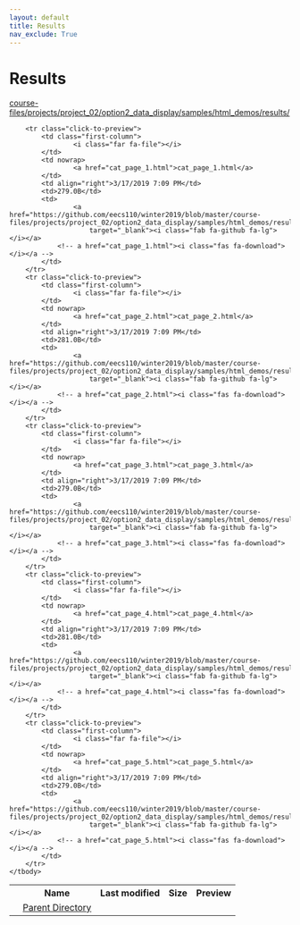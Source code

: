 ```yaml
---
layout: default
title: Results
nav_exclude: True
---
```


# Results

[course-files/projects/project_02/option2_data_display/samples/html_demos/results/](.)

<table class="tbl-files">
    <tbody>
        <tr>
            <th valign="top"></th>
            <th>Name</th>
            <th>Last modified</th>
            <th>Size</th>
            <th>Preview</th>
        </tr>
        <tr>
            <td valign="top">
                <i class="fa fa-folder-open"></i>
            </td>
            <td><a href="../">Parent Directory</a></td>
            <td>&nbsp;</td>
            <td>&nbsp;</td>
            <td>&nbsp;</td>
        </tr>

        <tr class="click-to-preview">
            <td class="first-column">
                    <i class="far fa-file"></i>
            </td>
            <td nowrap>
                    <a href="cat_page_1.html">cat_page_1.html</a>
            </td>
            <td align="right">3/17/2019 7:09 PM</td>
            <td>279.0B</td>
            <td>
                    <a href="https://github.com/eecs110/winter2019/blob/master/course-files/projects/project_02/option2_data_display/samples/html_demos/results/cat_page_1.html" 
                        target="_blank"><i class="fab fa-github fa-lg"></i></a>
                <!-- a href="cat_page_1.html"><i class="fas fa-download"></i></a -->
            </td>
        </tr>
        <tr class="click-to-preview">
            <td class="first-column">
                    <i class="far fa-file"></i>
            </td>
            <td nowrap>
                    <a href="cat_page_2.html">cat_page_2.html</a>
            </td>
            <td align="right">3/17/2019 7:09 PM</td>
            <td>281.0B</td>
            <td>
                    <a href="https://github.com/eecs110/winter2019/blob/master/course-files/projects/project_02/option2_data_display/samples/html_demos/results/cat_page_2.html" 
                        target="_blank"><i class="fab fa-github fa-lg"></i></a>
                <!-- a href="cat_page_2.html"><i class="fas fa-download"></i></a -->
            </td>
        </tr>
        <tr class="click-to-preview">
            <td class="first-column">
                    <i class="far fa-file"></i>
            </td>
            <td nowrap>
                    <a href="cat_page_3.html">cat_page_3.html</a>
            </td>
            <td align="right">3/17/2019 7:09 PM</td>
            <td>279.0B</td>
            <td>
                    <a href="https://github.com/eecs110/winter2019/blob/master/course-files/projects/project_02/option2_data_display/samples/html_demos/results/cat_page_3.html" 
                        target="_blank"><i class="fab fa-github fa-lg"></i></a>
                <!-- a href="cat_page_3.html"><i class="fas fa-download"></i></a -->
            </td>
        </tr>
        <tr class="click-to-preview">
            <td class="first-column">
                    <i class="far fa-file"></i>
            </td>
            <td nowrap>
                    <a href="cat_page_4.html">cat_page_4.html</a>
            </td>
            <td align="right">3/17/2019 7:09 PM</td>
            <td>281.0B</td>
            <td>
                    <a href="https://github.com/eecs110/winter2019/blob/master/course-files/projects/project_02/option2_data_display/samples/html_demos/results/cat_page_4.html" 
                        target="_blank"><i class="fab fa-github fa-lg"></i></a>
                <!-- a href="cat_page_4.html"><i class="fas fa-download"></i></a -->
            </td>
        </tr>
        <tr class="click-to-preview">
            <td class="first-column">
                    <i class="far fa-file"></i>
            </td>
            <td nowrap>
                    <a href="cat_page_5.html">cat_page_5.html</a>
            </td>
            <td align="right">3/17/2019 7:09 PM</td>
            <td>279.0B</td>
            <td>
                    <a href="https://github.com/eecs110/winter2019/blob/master/course-files/projects/project_02/option2_data_display/samples/html_demos/results/cat_page_5.html" 
                        target="_blank"><i class="fab fa-github fa-lg"></i></a>
                <!-- a href="cat_page_5.html"><i class="fas fa-download"></i></a -->
            </td>
        </tr>
    </tbody>
</table>

